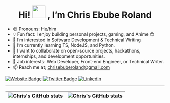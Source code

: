 <h1 align="center">Hi! <img src="https://raw.githubusercontent.com/nixin72/nixin72/master/wave.gif" height="40px" width="40px"></img> , I’m Chris Ebube Roland</h1>

- 😊 Pronouns: He/him
- 💡 Fun fact: I enjoy building personal projects, gaming, and Anime 😊
- 👀 I’m interested in Software Development & Technical Writing
- 🌱 I’m currently learning TS, NodeJS, and Python.
- 💞️ I want to collaborate on open-source projects, hackathons, internships, and development opportunities.
- 💼 Job interests: Web Developer, Front-end Engineer, or Technical Writer.
- 📫 Reach me at; chrisebuberoland@gmail.com

[![Website Badge](https://img.shields.io/badge/-medium.com/@chrisebuberoland-000000?style=for-the-badge&logo=Google-Chrome&logoColor=white&link=https://medium.com/@chrisebuberoland)](https://medium.com/@chrisebuberoland) [![Twitter Badge](https://img.shields.io/badge/-@ChrisEbubeRolnd-1ca0f1?style=for-the-badge&logo=twitter&logoColor=white&link=https://twitter.com/ChrisEbubeRolnd)](https://twitter.com/ChrisEbubeRolnd) <a href="https://www.linkedin.com/in/chrisebuberoland">
        <img src="https://img.shields.io/badge/LinkedIn-blue?style=flat-square&logo=linkedin" alt="LinkedIn">
    </a>

---

| <img align="center" src="https://github-readme-stats.vercel.app/api?username=ChrisRoland&show_icons=true&include_all_commits=true&hide_border=true" alt="Chris's GitHub stats" /> | <img align="center" src="https://github-readme-stats.vercel.app/api/top-langs/?username=ChrisRoland&langs_count=8&layout=compact&hide_border=true" alt="Chris's GitHub stats" /> |
| ------------- | ------------- |




<!---
ChrisRoland/ChrisRoland is a ✨ special ✨ repository because its `README.md` (this file) appears on your GitHub profile.
You can click the Preview link to take a look at your changes.
--->
